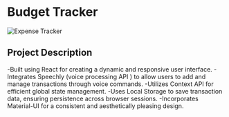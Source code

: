 # Budget Tracker

![Expense Tracker](https://i.ibb.co/VJjj3Kp/Screenshot-2020-12-18-205600.png)

## Project Description
-Built using React for creating a dynamic and responsive user interface.
-Integrates Speechly (voice processing API ) to allow users to add and manage transactions through voice commands.
-Utilizes Context API for efficient global state management.
-Uses Local Storage to save transaction data, ensuring persistence across browser sessions.
-Incorporates Material-UI for a consistent and aesthetically pleasing design.


 
